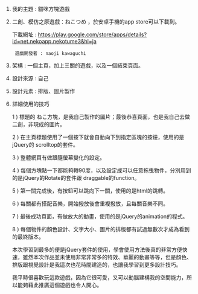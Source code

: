 1. 我的主題 : 貓咪方塊遊戲

2. 二創、模仿之原遊戲：ねこつめ ，於安卓手機的app store可以下載到。

   	下載網址 : https://play.google.com/store/apps/details?id=net.nekoapp.nekotume3&hl=ja

      	遊戲開發者 : naoji kawaguchi

3. 架構 : 一個主頁，加上三關的遊戲，以及一個結束頁面。

4. 設計來源 : 自己

5. 設計元素 : 排版、圖片製作

6. 詳細使用的技巧

     1 ) 標題的 ねこ方塊，是我自己製作的圖片；最後恭喜頁面，也是我自己去做二創，非現成的圖片。
     
     2 ) 在主頁標題使用了一個按下就會自動向下到指定區塊的按鈕，使用的是jQuery的 scrolltop的套件。
     
     3 ) 整體網頁有做跟隨螢幕變化的設定。
     
     4 ) 每個方塊點一下都能夠轉90度，以及設定成可以任意拖曳物件，分別用到的是jQuery的Rotate的套件跟 draggable的function。
     
     5 ) 第一關完成後，有按鈕可以跳向下一關，使用的是html的跳轉。
     
     6 ) 每關都有搭配音樂，開始撥放後會重複撥放，且每關音樂不同。
     
     7 ) 最後成功頁面，有做放大的動畫，使用的是jQuery的animation的程式。
     
     8 ) 每個物件的顏色設計、文字大小、圖片的排版都有試過無數次才成為看到的最終版本。
     
     本次學習到最多的便是jQuery套件的使用，學會使用方法後真的非常方便快速，雖然本次作品並未使用非常非常多的特效、華麗的動畫等等，但是顏色、排版跟視覺設計是我這次也花時間建造的，也讓我學習到更多設計技巧。
     
     我平時很喜歡玩這款遊戲，因為它很可愛，又可以動腦建構我的空間能力，所以能夠藉此推廣這個遊戲也令人開心。
